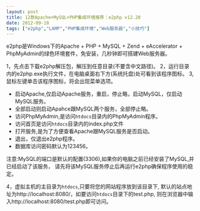 ```yaml
---
layout: post
title: 12款Apache+MySQL+PHP集成环境推荐：e2php v12.20		
date: 2012-09-18
tags: ["e2php","LAMP","PHP集成环境","Web服务器","小技巧"]
---
```


e2php是Windows下的Apache + PHP + MySQL + Zend + eAccelerator + PhpMyAdmin的绿色环境套件，免安装，几秒钟即可搭建Web服务器。

1，先点击下载e2php解压包，解压到任意目录(不要含中文路径)。
2，运行目录内的e2php.exe执行文件，在电脑桌面右下方(系统托盘)处可看到该程序图标。
3, 鼠标左键单击该程序图标，将会出现菜单选项。
- 启动Apache,仅启动Apache服务，重启，停止略，启动MySQL，仅启动MySQL服务。
- 全部启动则启动Apahce跟MySQL两个服务，全部停止略。
- 访问PhpMyAdmin,是访问`htdocs`目录内的PhpMyAdmin程序。
- 访问首页是访问`htdocs`目录内的index.php文件
- 打开服务,是为了方便查看Apache跟MySQL服务是否启动。
- 退出，仅退出e2php程序。
- 数据库访问密码默认为123456。

注意:MySQL的端口是默认的配置(3306),如果你的电脑之前已经安装了MySQL,并已经启动了该服务，
请先将该MySQL服务停止后再运行e2php确保程序使用的稳定。

4，虚拟主机的主目录为`htdocs`,只要将您的网站程序放到该目录下, 默认的站点地址为http://localhost:8080/，如要访问`htdocs`目录下的test.php, 则在浏览器中输入http://localhost:8080/test.php即可访问。		